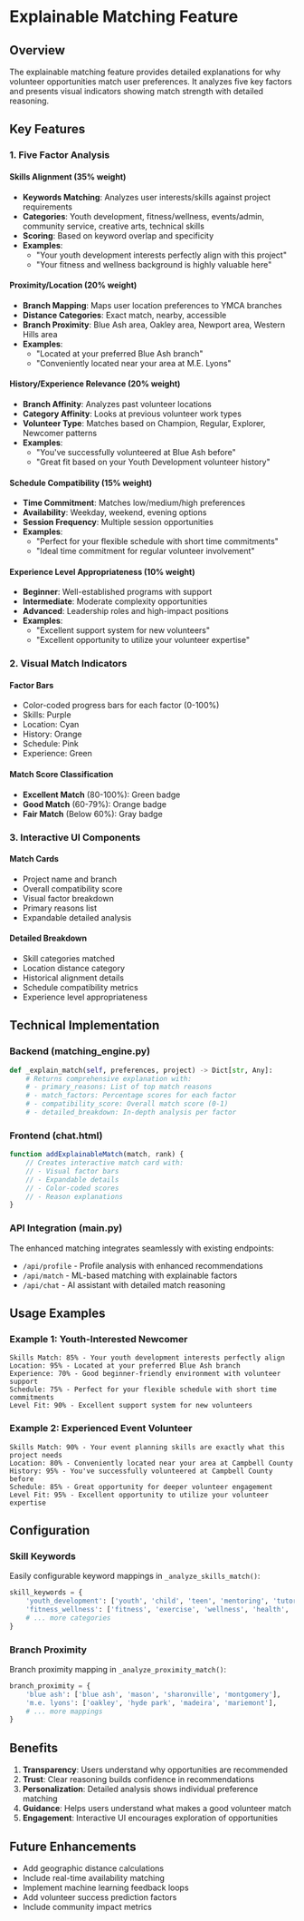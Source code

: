 # Explainable Matching Feature

## Overview

The explainable matching feature provides detailed explanations for why volunteer opportunities match user preferences. It analyzes five key factors and presents visual indicators showing match strength with detailed reasoning.

## Key Features

### 1. Five Factor Analysis

#### Skills Alignment (35% weight)
- **Keywords Matching**: Analyzes user interests/skills against project requirements
- **Categories**: Youth development, fitness/wellness, events/admin, community service, creative arts, technical skills
- **Scoring**: Based on keyword overlap and specificity
- **Examples**: 
  - "Your youth development interests perfectly align with this project"
  - "Your fitness and wellness background is highly valuable here"

#### Proximity/Location (20% weight)
- **Branch Mapping**: Maps user location preferences to YMCA branches
- **Distance Categories**: Exact match, nearby, accessible
- **Branch Proximity**: Blue Ash area, Oakley area, Newport area, Western Hills area
- **Examples**:
  - "Located at your preferred Blue Ash branch"
  - "Conveniently located near your area at M.E. Lyons"

#### History/Experience Relevance (20% weight)
- **Branch Affinity**: Analyzes past volunteer locations
- **Category Affinity**: Looks at previous volunteer work types
- **Volunteer Type**: Matches based on Champion, Regular, Explorer, Newcomer patterns
- **Examples**:
  - "You've successfully volunteered at Blue Ash before"
  - "Great fit based on your Youth Development volunteer history"

#### Schedule Compatibility (15% weight)
- **Time Commitment**: Matches low/medium/high preferences
- **Availability**: Weekday, weekend, evening options
- **Session Frequency**: Multiple session opportunities
- **Examples**:
  - "Perfect for your flexible schedule with short time commitments"
  - "Ideal time commitment for regular volunteer involvement"

#### Experience Level Appropriateness (10% weight)
- **Beginner**: Well-established programs with support
- **Intermediate**: Moderate complexity opportunities
- **Advanced**: Leadership roles and high-impact positions
- **Examples**:
  - "Excellent support system for new volunteers"
  - "Excellent opportunity to utilize your volunteer expertise"

### 2. Visual Match Indicators

#### Factor Bars
- Color-coded progress bars for each factor (0-100%)
- Skills: Purple
- Location: Cyan
- History: Orange
- Schedule: Pink
- Experience: Green

#### Match Score Classification
- **Excellent Match** (80-100%): Green badge
- **Good Match** (60-79%): Orange badge
- **Fair Match** (Below 60%): Gray badge

### 3. Interactive UI Components

#### Match Cards
- Project name and branch
- Overall compatibility score
- Visual factor breakdown
- Primary reasons list
- Expandable detailed analysis

#### Detailed Breakdown
- Skill categories matched
- Location distance category
- Historical alignment details
- Schedule compatibility metrics
- Experience level appropriateness

## Technical Implementation

### Backend (matching_engine.py)

```python
def _explain_match(self, preferences, project) -> Dict[str, Any]:
    # Returns comprehensive explanation with:
    # - primary_reasons: List of top match reasons
    # - match_factors: Percentage scores for each factor
    # - compatibility_score: Overall match score (0-1)
    # - detailed_breakdown: In-depth analysis per factor
```

### Frontend (chat.html)

```javascript
function addExplainableMatch(match, rank) {
    // Creates interactive match card with:
    // - Visual factor bars
    // - Expandable details
    // - Color-coded scores
    // - Reason explanations
}
```

### API Integration (main.py)

The enhanced matching integrates seamlessly with existing endpoints:
- `/api/profile` - Profile analysis with enhanced recommendations
- `/api/match` - ML-based matching with explainable factors
- `/api/chat` - AI assistant with detailed match reasoning

## Usage Examples

### Example 1: Youth-Interested Newcomer
```
Skills Match: 85% - Your youth development interests perfectly align
Location: 95% - Located at your preferred Blue Ash branch
Experience: 70% - Good beginner-friendly environment with volunteer support
Schedule: 75% - Perfect for your flexible schedule with short time commitments
Level Fit: 90% - Excellent support system for new volunteers
```

### Example 2: Experienced Event Volunteer
```
Skills Match: 90% - Your event planning skills are exactly what this project needs
Location: 80% - Conveniently located near your area at Campbell County
History: 95% - You've successfully volunteered at Campbell County before
Schedule: 85% - Great opportunity for deeper volunteer engagement
Level Fit: 95% - Excellent opportunity to utilize your volunteer expertise
```

## Configuration

### Skill Keywords
Easily configurable keyword mappings in `_analyze_skills_match()`:
```python
skill_keywords = {
    'youth_development': ['youth', 'child', 'teen', 'mentoring', 'tutoring'],
    'fitness_wellness': ['fitness', 'exercise', 'wellness', 'health', 'sport'],
    # ... more categories
}
```

### Branch Proximity
Branch proximity mapping in `_analyze_proximity_match()`:
```python
branch_proximity = {
    'blue ash': ['blue ash', 'mason', 'sharonville', 'montgomery'],
    'm.e. lyons': ['oakley', 'hyde park', 'madeira', 'mariemont'],
    # ... more mappings
}
```

## Benefits

1. **Transparency**: Users understand why opportunities are recommended
2. **Trust**: Clear reasoning builds confidence in recommendations
3. **Personalization**: Detailed analysis shows individual preference matching
4. **Guidance**: Helps users understand what makes a good volunteer match
5. **Engagement**: Interactive UI encourages exploration of opportunities

## Future Enhancements

- Add geographic distance calculations
- Include real-time availability matching
- Implement machine learning feedback loops
- Add volunteer success prediction factors
- Include community impact metrics